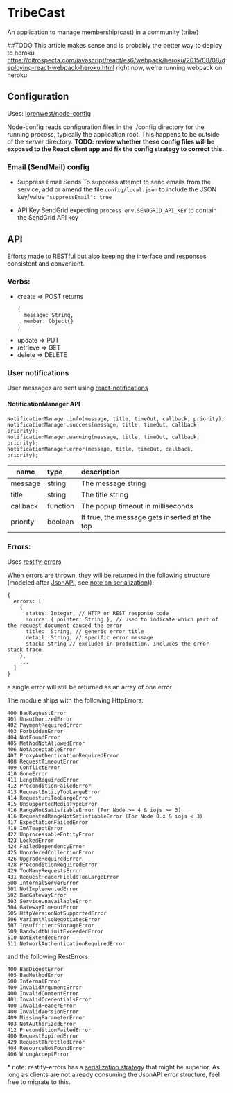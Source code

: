 # TribeCast

An application to manage membership(cast) in a community (tribe)

##TODO
This article makes sense and is probably the better way to deploy to heroku
https://ditrospecta.com/javascript/react/es6/webpack/heroku/2015/08/08/deploying-react-webpack-heroku.html
right now, we're running webpack on heroku

## Configuration

Uses: [lorenwest/node-config](https://github.com/lorenwest/node-config/wiki/Configuration-Files)

Node-config reads configuration files in the ./config directory for the running process, typically the application root.  This happens to be outside of the *server* directory.  **TODO: review whether these config files will be exposed to the React client app and fix the config strategy to correct this.**

### Email (SendMail) config
* Suppress Email Sends
To suppress attempt to send emails from the service, add or amend the file `config/local.json` to include the JSON key/value `"suppressEmail": true`

* API Key
SendGrid expecting `process.env.SENDGRID_API_KEY` to contain the SendGrid API key

## API

Efforts made to RESTful but also keeping the interface and responses consistent and convenient.  

### Verbs:
 * create => POST
   returns
   ```
   {
     message: String,
     member: Object{}
   }
   ```
 * update => PUT
 * retrieve => GET
 * delete => DELETE

### User notifications
User messages are sent using [react-notifications](https://www.npmjs.com/package/react-notifications)

#### NotificationManager API
```
NotificationManager.info(message, title, timeOut, callback, priority);
NotificationManager.success(message, title, timeOut, callback, priority);
NotificationManager.warning(message, title, timeOut, callback, priority);
NotificationManager.error(message, title, timeOut, callback, priority);
```

| name          | type          |    description                                |
| ------------- |:--------------|:----------------------------------------------|
| message       | string        |    The message string                         |
| title         | string        |    The title string                           |
| callback      | function      | The popup timeout in milliseconds             |
| priority      | boolean       | If true, the message gets inserted at the top |



### Errors:
  Uses [restify-errors](https://github.com/restify/errors)

  When errors are thrown, they will be returned in the following structure (modeled after [JsonAPI](http://jsonapi.org/examples/), see [note on serialization](.#restify-serialization))):

  ```
  {
    errors: [
      {
        status: Integer, // HTTP or REST response code
        source: { pointer: String }, // used to indicate which part of the request document caused the error
        title:  String, // generic error title
        detail: String, // specific error message
        stack: String // excluded in production, includes the error stack trace
      },
      ...
    ]
  }
  ```
  a single error will still be returned as an array of one error

  The module ships with the following HttpErrors:

    400 BadRequestError
    401 UnauthorizedError
    402 PaymentRequiredError
    403 ForbiddenError
    404 NotFoundError
    405 MethodNotAllowedError
    406 NotAcceptableError
    407 ProxyAuthenticationRequiredError
    408 RequestTimeoutError
    409 ConflictError
    410 GoneError
    411 LengthRequiredError
    412 PreconditionFailedError
    413 RequestEntityTooLargeError
    414 RequesturiTooLargeError
    415 UnsupportedMediaTypeError
    416 RangeNotSatisfiableError (For Node >= 4 & iojs >= 3)
    416 RequestedRangeNotSatisfiableError (For Node 0.x & iojs < 3)
    417 ExpectationFailedError
    418 ImATeapotError
    422 UnprocessableEntityError
    423 LockedError
    424 FailedDependencyError
    425 UnorderedCollectionError
    426 UpgradeRequiredError
    428 PreconditionRequiredError
    429 TooManyRequestsError
    431 RequestHeaderFieldsTooLargeError
    500 InternalServerError
    501 NotImplementedError
    502 BadGatewayError
    503 ServiceUnavailableError
    504 GatewayTimeoutError
    505 HttpVersionNotSupportedError
    506 VariantAlsoNegotiatesError
    507 InsufficientStorageError
    509 BandwidthLimitExceededError
    510 NotExtendedError
    511 NetworkAuthenticationRequiredError

  and the following RestErrors:

    400 BadDigestError
    405 BadMethodError
    500 InternalError
    409 InvalidArgumentError
    400 InvalidContentError
    401 InvalidCredentialsError
    400 InvalidHeaderError
    400 InvalidVersionError
    409 MissingParameterError
    403 NotAuthorizedError
    412 PreconditionFailedError
    400 RequestExpiredError
    429 RequestThrottledError
    404 ResourceNotFoundError
    406 WrongAcceptError

  <a name="restify-serialization">* note: restify-errors</a> has a [serialization strategy](https://github.com/restify/errors#rendering-errors) that might be superior.  As long as clients are not already consuming the JsonAPI error structure, feel free to migrate to this.
